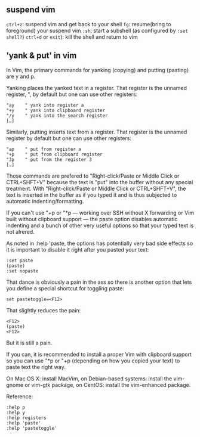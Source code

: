 ## suspend vim
    
`ctrl+z`: suspend vim and get back to your shell
`fg`: resume(bring to foreground) your suspend vim
`:sh`: start a subshell (as configured by `:set shell?`)
`ctrl+d` or `exit`): kill the shell and return to vim

## 'yank & put' in vim

In Vim, the primary commands for yanking (copying) and putting (pasting) are y and p.

Yanking places the yanked text in a register. That register is the unnamed register, ", by default but one can use other registers:

    "ay    " yank into register a
    "+y    " yank into clipboard register
    "/y    " yank into the search register
    […]
Similarly, putting inserts text from a register. That register is the unnamed register by default but one can use other registers:

    "ap    " put from register a
    "+p    " put from clipboard register
    "3p    " put from the register 3
    […]
Those commands are prefered to "Right-click/Paste or Middle Click or CTRL+SHFT+V" because the text is "put" into the buffer without any special treatment. With "Right-click/Paste or Middle Click or CTRL+SHFT+V", the text is inserted in the buffer as if you typed it and is thus subjected to automatic indenting/formatting.

If you can't use "+p or "*p — working over SSH without X forwarding or Vim built without clipboard support — the paste option disables automatic indenting and a bunch of other very useful options so that your typed text is not alrered.

As noted in :help 'paste, the options has potentially very bad side effects so it is important to disable it right after you pasted your text:

    :set paste
    (paste)
    :set nopaste
That dance is obviously a pain in the ass so there is another option that lets you define a special shortcut for toggling paste:

    set pastetoggle=<F12>
That slightly reduces the pain:

    <F12>
    (paste)
    <F12>
But it is still a pain.

If you can, it is recommended to install a proper Vim with clipboard support so you can use "*p or "+p (depending on how you copied your text) to paste text the right way.

On Mac OS X: install MacVim,
on Debian-based systems: install the vim-gnome or vim-gtk package,
on CentOS: install the vim-enhanced package.

Reference:

    :help p
    :help y
    :help registers
    :help 'paste'
    :help 'pastetoggle'
